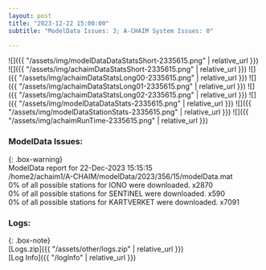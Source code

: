 ```yaml
---
layout: post
title: "2023-12-22 15:00:00"
subtitle: "ModelData Issues: 3; A-CHAIM System Issues: 0"

---
```


![]({{ "/assets/img/modelDataDataStatsShort-2335615.png" | relative_url }})
![]({{ "/assets/img/achaimDataStatsShort-2335615.png" | relative_url }})
![]({{ "/assets/img/achaimDataStatsLong00-2335615.png" | relative_url }})
![]({{ "/assets/img/achaimDataStatsLong01-2335615.png" | relative_url }})
![]({{ "/assets/img/achaimDataStatsLong02-2335615.png" | relative_url }})
![]({{ "/assets/img/modelDataDataStats-2335615.png" | relative_url }})
![]({{ "/assets/img/modelDataStationStats-2335615.png" | relative_url }})
![]({{ "/assets/img/achaimRunTime-2335615.png" | relative_url }})


### ModelData Issues:  
  
{: .box-warning}  
 ModelData report for 22-Dec-2023 15:15:15   
 /home2/achaim1/A-CHAIM/modelData/2023/356/15/modelData.mat   
 0% of all possible stations for IONO were downloaded. x2870   
 0% of all possible stations for SENTINEL were downloaded. x590   
 0% of all possible stations for KARTVERKET were downloaded. x7091   
  


### Logs:  
  
{: .box-note}  
[Logs.zip]({{ "/assets/other/logs.zip" | relative_url }})  
[Log Info]({{ "/logInfo" | relative_url }})  
